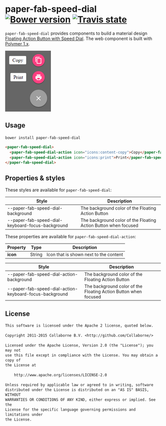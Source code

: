 paper-fab-speed-dial [![Bower version](https://badge.fury.io/bo/paper-fab-speed-dial.svg)](http://badge.fury.io/bo/paper-fab-speed-dial) [![Travis state](https://travis-ci.org/Collaborne/paper-fab-speed-dial.svg?branch=master)](https://travis-ci.org/Collaborne/paper-fab-speed-dial)
=========

`paper-fab-speed-dial` provides components to build a material design [Floating Action Button with Speed Dial](https://www.google.com/design/spec/components/buttons-floating-action-button.html#buttons-floating-action-button-transitions). The web component is built with [Polymer 1.x](https://www.polymer-project.org).

![Screenshot](/doc/screenshot.png "Screenshot")


## Usage

`bower install paper-fab-speed-dial`

```html
<paper-fab-speed-dial>
  <paper-fab-speed-dial-action icon="icons:content-copy">Copy</paper-fab-speed-dial-action>
  <paper-fab-speed-dial-action icon="icons:print">Print</paper-fab-speed-dial-action>
</paper-fab-speed-dial>
```


## Properties & styles

These styles are available for `paper-fab-speed-dial`:

Style                                            | Description
------------------------------------------------ | ------------
--paper-fab-speed-dial-background                | The background color of the Floating Action Button
--paper-fab-speed-dial-keyboard-focus-background | The background color of the Floating Action Button when focused

These properties are available for `paper-fab-speed-dial-action`:

Property | Type    | Description
-------- | ------- | ----------------------------
**icon** | String  | Icon that is shown next to the content

Style                                                   | Description
------------------------------------------------------- | ------------
--paper-fab-speed-dial-action-background                | The background color of the Floating Action Button
--paper-fab-speed-dial-action-keyboard-focus-background | The background color of the Floating Action Button when focused


## License

    This software is licensed under the Apache 2 license, quoted below.

    Copyright 2011-2015 Collaborne B.V. <http://github.com/Collaborne/>

    Licensed under the Apache License, Version 2.0 (the "License"); you may not
    use this file except in compliance with the License. You may obtain a copy of
    the License at

        http://www.apache.org/licenses/LICENSE-2.0

    Unless required by applicable law or agreed to in writing, software
    distributed under the License is distributed on an "AS IS" BASIS, WITHOUT
    WARRANTIES OR CONDITIONS OF ANY KIND, either express or implied. See the
    License for the specific language governing permissions and limitations under
    the License.
    